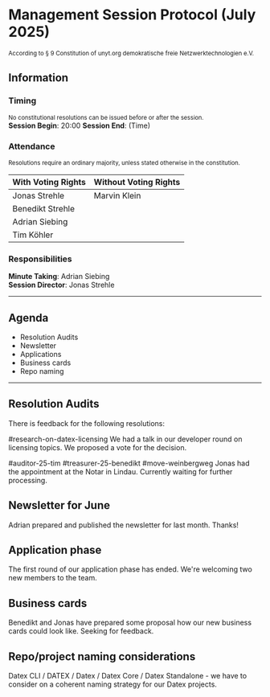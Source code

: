 # Management Session Protocol (July 2025)
<sup>According to § 9 Constitution of unyt.org demokratische freie Netzwerktechnologien e.V.</sup>
## Information

### Timing
<sup>No constitutional resolutions can be issued before or after the session.</sup>  
**Session Begin**: 20:00
**Session End**: (Time)
### Attendance
<sup>Resolutions require an ordinary majority, unless stated otherwise in the constitution.</sup>

| With Voting Rights | Without Voting Rights |
| ------------------ | --------------------- |
| Jonas Strehle      | Marvin Klein          |
| Benedikt Strehle   |                       |
| Adrian Siebing     |                       |
| Tim Köhler         |                       |
### Responsibilities
**Minute Taking**: Adrian Siebing  
**Session Director**: Jonas Strehle

---
## Agenda
- Resolution Audits
- Newsletter
- Applications
- Business cards
- Repo naming


---

## Resolution Audits
There is feedback for the following resolutions: 

#research-on-datex-licensing We had a talk in our developer round on licensing topics. We proposed a vote for the decision.

#auditor-25-tim 
#treasurer-25-benedikt 
#move-weinbergweg Jonas had the appointment at the Notar in Lindau. Currently waiting for further processing. 


## Newsletter for June
Adrian prepared and published the newsletter for last month. Thanks!

## Application phase 
The first round of our application phase has ended. We're welcoming two new members to the team.

## Business cards
Benedikt and Jonas have prepared some proposal how our new business cards could look like. Seeking for feedback.

## Repo/project naming considerations
Datex CLI / DATEX / Datex / Datex Core / Datex Standalone - we have to consider on a coherent naming strategy for our Datex projects.

